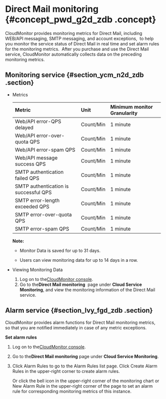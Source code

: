 # Direct Mail monitoring {#concept_pwd_g2d_zdb .concept}

CloudMonitor provides monitoring metrics for Direct Mail, including WEB/API messaging, SMTP messaging, and account exceptions,  to help you monitor the service status of Direct Mail in real time and set alarm rules for the monitoring metrics.  After you purchase and use the Direct Mail service, CloudMonitor automatically collects data on the preceding monitoring metrics.

## Monitoring service {#section_ycm_n2d_zdb .section}

-   Metrics

    |Metric|Unit|Minimum monitor Granularity|
    |:-----|:---|:--------------------------|
    |Web/API error-QPS delayed|Count/Min|1 minute|
    |Web/API error-over-quota QPS|Count/Min|1 minute|
    |Web/API error-spam QPS|Count/Min|1 minute|
    |Web/API message success QPS|Count/Min|1 minute|
    |SMTP authentication failed QPS|Count/Min|1 minute|
    |SMTP authentication is successful QPS|Count/Min|1 minute|
    |SMTP error-length exceeded QPS|Count/Min|1 minute|
    |SMTP error-over-quota QPS|Count/Min|1 minute|
    |SMTP error-spam QPS|Count/Min|1 minute|

    **Note:** 

    -   Monitor Data is saved for up to 31 days.

    -   Users can view monitoring data for up to 14 days in a row.


-   Viewing Monitoring Data
    1.  Log on to the[CloudMonitor console](http://cms.console.aliyun.com/#/groups/).
    2.  Go to the**Direct Mail monitoring**  page under **Cloud Service Monitoring**, and view the monitoring information of the Direct Mail service.

## Alarm service {#section_lvy_fgd_zdb .section}

CloudMonitor provides alarm functions for Direct Mail monitoring metrics, so that you are notified immediately in case of any metric exceptions.

**Set alarm rules**

1.  Log on to the[CloudMonitor console](http://cms.console.aliyun.com/#/groups/).
2.  Go to the**Direct Mail monitoring** page under **Cloud Service Monitoring**.
3.  Click Alarm Rules to go to the Alarm Rules list page. Click Create Alarm Rules in the upper-right corner to create alarm rules.

    Or click the bell icon in the upper-right corner of the monitoring chart or New Alarm Rule in the upper-right corner of the page to set an alarm rule for corresponding monitoring metrics of this instance.


